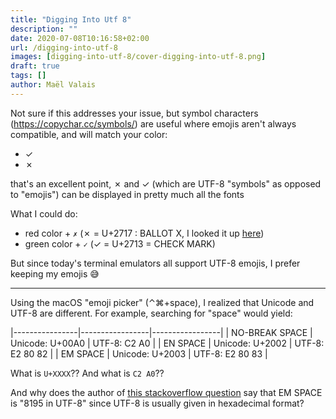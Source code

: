 ```yaml
---
title: "Digging Into Utf 8"
description: ""
date: 2020-07-08T10:16:58+02:00
url: /digging-into-utf-8
images: [digging-into-utf-8/cover-digging-into-utf-8.png]
draft: true
tags: []
author: Maël Valais
---
```


Not sure if this addresses your issue, but symbol characters (https://copychar.cc/symbols/) are useful where emojis aren't always compatible, and will match your color:
- ✓
- ✗

that's an excellent point, ✗ and ✓ (which are UTF-8 "symbols" as opposed to "emojis") can be displayed in pretty much all the fonts

What I could do:
- red color + `✗` (✗ = U+2717 : BALLOT X, I looked it up [here](https://www.babelstone.co.uk/Unicode/whatisit.html))
- green color + `✓` (✓ = U+2713 = CHECK MARK)

But since today's terminal emulators all support UTF-8 emojis, I prefer keeping my emojis 😅


---

Using the macOS "emoji picker" (⌃⌘+space), I realized that Unicode and UTF-8
are different. For example, searching for "space" would yield:

|----------------|-----------------|-----------------|
| NO-BREAK SPACE | Unicode: U+00A0 | UTF-8: C2 A0    |
| EN SPACE       | Unicode: U+2002 | UTF-8: E2 80 82 |
| EM SPACE       | Unicode: U+2003 | UTF-8: E2 80 83 |

What is `U+XXXX`?? And what is `C2 A0`??

And why does the author of [this stackoverflow question][em-space] say that EM
SPACE is "8195 in UTF-8" since UTF-8 is usually given in hexadecimal format?

[em-space]: https://stackoverflow.com/a/58532995/3808537

